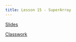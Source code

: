 ```yaml
---
title: Lesson 15 - SuperArray
---
```


[Slides](https://github.com/novillo-cs/apcsa_material/blob/main/lessons/15_SuperArray.pdf)

[Classwork](https://github.com/novillo-cs/apcsa_material/blob/main/classwork/14_super_array/directions.md)
